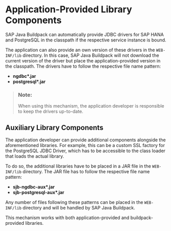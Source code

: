 <!-- loioc107eb83ffd94bb49098659b5e3d4911 -->

# Application-Provided Library Components

SAP Java Buildpack can automatically provide JDBC drivers for SAP HANA and PostgreSQL in the classpath if the respective service instance is bound.

The application can also provide an own version of these drivers in the `WEB-INF/lib` directory. In this case, SAP Java Buildpack will not download the current version of the driver but place the application-provided version in the classpath. The drivers have to follow the respective file name pattern:

-   **ngdbc\*.jar**
-   **postgresql\*.jar**

> ### Note:  
> When using this mechanism, the application developer is responsible to keep the drivers up-to-date.



<a name="loioc107eb83ffd94bb49098659b5e3d4911__section_d3t_k4g_hcc"/>

## Auxiliary Library Components

The application developer can provide additional components alongside the aforementioned libraries. For example, this can be a custom SSL factory for the PostgreSQL JDBC Driver, which has to be accessible to the class loader that loads the actual library.

To do so, the additional libraries have to be placed in a JAR file in the `WEB-INF/lib` directory. The JAR file has to follow the respective file name pattern:

-   **sjb-ngdbc-aux\*.jar**
-   **sjb-postgresql-aux\*.jar**

Any number of files following these patterns can be placed in the `WEB-INF/lib` directory and will be handled by SAP Java Buildpack.

This mechanism works with both application-provided and buildpack-provided libraries.

